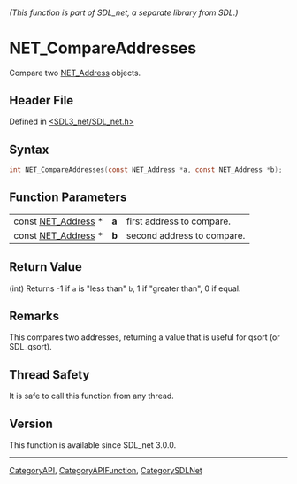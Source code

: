 ###### (This function is part of SDL_net, a separate library from SDL.)
# NET_CompareAddresses

Compare two [NET_Address](NET_Address) objects.

## Header File

Defined in [<SDL3_net/SDL_net.h>](https://github.com/libsdl-org/SDL_net/blob/main/include/SDL3_net/SDL_net.h)

## Syntax

```c
int NET_CompareAddresses(const NET_Address *a, const NET_Address *b);
```

## Function Parameters

|                                    |       |                            |
| ---------------------------------- | ----- | -------------------------- |
| const [NET_Address](NET_Address) * | **a** | first address to compare.  |
| const [NET_Address](NET_Address) * | **b** | second address to compare. |

## Return Value

(int) Returns -1 if `a` is "less than" `b`, 1 if "greater than", 0 if
equal.

## Remarks

This compares two addresses, returning a value that is useful for qsort (or
SDL_qsort).

## Thread Safety

It is safe to call this function from any thread.

## Version

This function is available since SDL_net 3.0.0.

----
[CategoryAPI](CategoryAPI), [CategoryAPIFunction](CategoryAPIFunction), [CategorySDLNet](CategorySDLNet)

